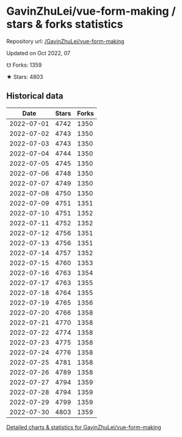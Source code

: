# GavinZhuLei/vue-form-making / stars & forks statistics

Repository url: [/GavinZhuLei/vue-form-making](https://github.com/GavinZhuLei/vue-form-making)

Updated on Oct 2022, 07

☋ Forks: 1359

★ Stars: 4803

## Historical data
| Date | Stars | Forks |
|------|-------|-------|
| 2022-07-01 | 4742 | 1350 | 
| 2022-07-02 | 4743 | 1350 | 
| 2022-07-03 | 4743 | 1350 | 
| 2022-07-04 | 4744 | 1350 | 
| 2022-07-05 | 4745 | 1350 | 
| 2022-07-06 | 4748 | 1350 | 
| 2022-07-07 | 4749 | 1350 | 
| 2022-07-08 | 4750 | 1350 | 
| 2022-07-09 | 4751 | 1351 | 
| 2022-07-10 | 4751 | 1352 | 
| 2022-07-11 | 4752 | 1352 | 
| 2022-07-12 | 4756 | 1351 | 
| 2022-07-13 | 4756 | 1351 | 
| 2022-07-14 | 4757 | 1352 | 
| 2022-07-15 | 4760 | 1353 | 
| 2022-07-16 | 4763 | 1354 | 
| 2022-07-17 | 4763 | 1355 | 
| 2022-07-18 | 4764 | 1355 | 
| 2022-07-19 | 4765 | 1356 | 
| 2022-07-20 | 4766 | 1358 | 
| 2022-07-21 | 4770 | 1358 | 
| 2022-07-22 | 4774 | 1358 | 
| 2022-07-23 | 4775 | 1358 | 
| 2022-07-24 | 4776 | 1358 | 
| 2022-07-25 | 4781 | 1358 | 
| 2022-07-26 | 4789 | 1358 | 
| 2022-07-27 | 4794 | 1359 | 
| 2022-07-28 | 4794 | 1359 | 
| 2022-07-29 | 4799 | 1359 | 
| 2022-07-30 | 4803 | 1359 | 


[Detailed charts & statistics for GavinZhuLei/vue-form-making](https://reviewgithub.com/rep/GavinZhuLei/vue-form-making)
